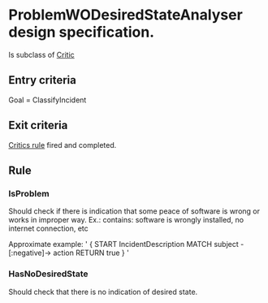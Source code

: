 # ProblemWODesiredStateAnalyser design specification.

Is subclass of [Critic](critics.md)

## Entry criteria

Goal = ClassifyIncident

## Exit criteria

[Critics rule](critics.md#rule) fired and completed.

## Rule

### IsProblem
Should check if there is indication that some peace of software is wrong or works in improper way.
Ex.: contains: software is wrongly installed, no internet connection, etc

Approximate example:
'
{
 START IncidentDescription
 MATCH subject -[:negative]-> action
 RETURN true
}
'

### HasNoDesiredState
Should check that there is no indication of desired state.